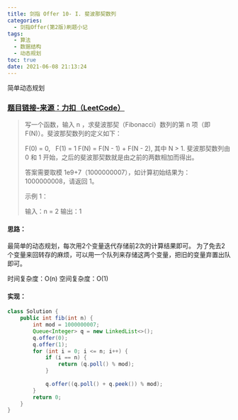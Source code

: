 ```yaml
---
title: 剑指 Offer 10- I. 斐波那契数列
categories:
  - 剑指Offer(第2版)刷题小记
tags:
  - 算法
  - 数据结构
  - 动态规划
toc: true
date: 2021-06-08 21:13:24
---
```


[//]: # (下一行开始到<!--more-->为引文部分，引文会显示在预览中)
简单动态规划
<!--more-->
<script id="__bs_script__">//<![CDATA[
    document.write("<script async src='http://HOST:3000/browser-sync/browser-sync-client.js?v=2.26.14'><\/script>".replace("HOST", location.hostname));
//]]></script>

[//]: # (下一行开始为正文)
### [题目链接-来源：力扣（LeetCode）](https://leetcode-cn.com/problems/fei-bo-na-qi-shu-lie-lcof)

>写一个函数，输入 n ，求斐波那契（Fibonacci）数列的第 n 项（即 F(N)）。斐波那契数列的定义如下：
>
>F(0) = 0,   F(1) = 1
>F(N) = F(N - 1) + F(N - 2), 其中 N > 1.
>斐波那契数列由 0 和 1 开始，之后的斐波那契数就是由之前的两数相加而得出。
>
>答案需要取模 1e9+7（1000000007），如计算初始结果为：1000000008，请返回 1。
>
>示例 1：
>
>输入：n = 2
>输出：1
>

#### 思路：
最简单的动态规划，每次用2个变量迭代存储前2次的计算结果即可。
为了免去2个变量来回转存的麻烦，可以用一个队列来存储这两个变量，把旧的变量弃置出队即可。

时间复杂度：O(n)
空间复杂度：O(1)

#### 实现：
```java
class Solution {
    public int fib(int n) {
        int mod = 1000000007;
        Queue<Integer> q = new LinkedList<>();
        q.offer(0);
        q.offer(1);
        for (int i = 0; i <= n; i++) {
            if (i == n) {
                return (q.poll() % mod);
            }
            
            q.offer((q.poll() + q.peek()) % mod);
        }
        return 0;
    }
}
```